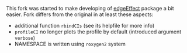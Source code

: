 This fork was started to make developing of [edgeEffect](https://bitbucket.org/romunov/edgeeffect) package a bit easier. Fork differs from the original in at least these aspects:

* additional function `rbindCIs` (see its helpfile for more info)
* `profileCI` no longer plots the profile by default (introduced argument `verbose`)
* NAMESPACE is written using `roxygen2` system
